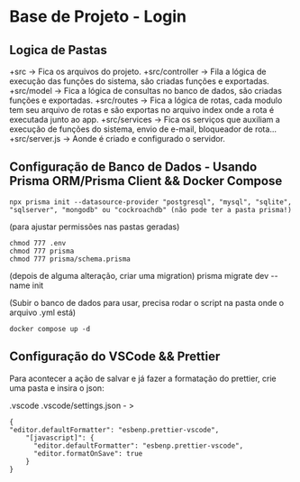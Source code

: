 # Base de Projeto - Login

## Logica de Pastas

+src -> Fica os arquivos do projeto.
+src/controller -> Fila a lógica de execução das funções do sistema, são criadas funções e exportadas.
+src/model -> Fica a lógica de consultas no banco de dados, são criadas funções e exportadas.
+src/routes -> Fica a lógica de rotas, cada modulo tem seu arquivo de rotas e são exportas no arquivo index onde a rota é executada junto ao app.
+src/services -> Fica os serviços que auxiliam a execução de funções do sistema, envio de e-mail, bloqueador de rota...
+src/server.js -> Aonde é criado e configurado o servidor.

## Configuração de Banco de Dados - Usando Prisma ORM/Prisma Client && Docker Compose
```
npx prisma init --datasource-provider "postgresql", "mysql", "sqlite", "sqlserver", "mongodb" ou "cockroachdb" (não pode ter a pasta prisma!)
```

(para ajustar permissões nas pastas geradas)
```
chmod 777 .env
chmod 777 prisma
chmod 777 prisma/schema.prisma
```

(depois de alguma alteração, criar uma migration)
prisma migrate dev --name init

(Subir o banco de dados para usar, precisa rodar o script na pasta onde o arquivo .yml está)
```
docker compose up -d
```


## Configuração do VSCode && Prettier

Para acontecer a ação de salvar e já fazer a formatação do prettier, crie uma pasta e insira o json:

.vscode
.vscode/settings.json - >
``` 
{
"editor.defaultFormatter": "esbenp.prettier-vscode",
    "[javascript]": {
      "editor.defaultFormatter": "esbenp.prettier-vscode",
      "editor.formatOnSave": true
    }
}
```
